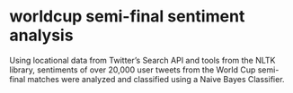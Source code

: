 # worldcup semi-final sentiment analysis
Using locational data from Twitter’s Search API and tools from the NLTK library, 
sentiments of over 20,000 user tweets from the World Cup semi-final matches
were analyzed and classified using a Naive Bayes Classifier. 
